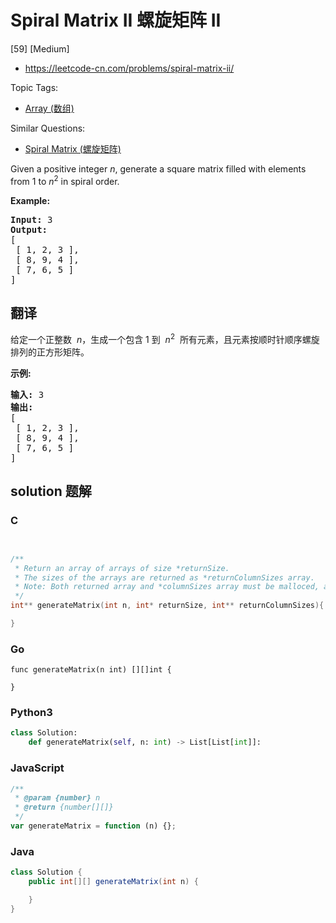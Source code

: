 # Spiral Matrix II 螺旋矩阵 II

[59] [Medium]

- https://leetcode-cn.com/problems/spiral-matrix-ii/

Topic Tags:

- [Array (数组)](https://leetcode-cn.com/tag/array/)

Similar Questions:

- [Spiral Matrix (螺旋矩阵)](https://leetcode-cn.com/problems/spiral-matrix/)

Given a positive integer _n_, generate a square matrix filled with elements from 1 to _n_<sup>2</sup> in spiral order.

**Example:**

<pre><strong>Input:</strong> 3
<strong>Output:</strong>
[
 [ 1, 2, 3 ],
 [ 8, 9, 4 ],
 [ 7, 6, 5 ]
]
</pre>

## 翻译

给定一个正整数  *n*，生成一个包含 1 到  *n*<sup>2</sup>  所有元素，且元素按顺时针顺序螺旋排列的正方形矩阵。

**示例:**

<pre><strong>输入:</strong> 3
<strong>输出:</strong>
[
 [ 1, 2, 3 ],
 [ 8, 9, 4 ],
 [ 7, 6, 5 ]
]</pre>

## solution 题解

### C

```c


/**
 * Return an array of arrays of size *returnSize.
 * The sizes of the arrays are returned as *returnColumnSizes array.
 * Note: Both returned array and *columnSizes array must be malloced, assume caller calls free().
 */
int** generateMatrix(int n, int* returnSize, int** returnColumnSizes){

}
```

### Go

```golang
func generateMatrix(n int) [][]int {

}
```

### Python3

```python
class Solution:
    def generateMatrix(self, n: int) -> List[List[int]]:
```

### JavaScript

```javascript
/**
 * @param {number} n
 * @return {number[][]}
 */
var generateMatrix = function (n) {};
```

### Java

```java
class Solution {
    public int[][] generateMatrix(int n) {

    }
}
```
